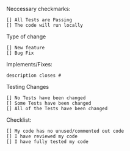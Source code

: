 Neccessary checkmarks:

    [] All Tests are Passing
    [] The code will run locally

Type of change

    [] New feature
    [] Bug Fix

Implements/Fixes:

    description closes #

Testing Changes

    [] No Tests have been changed
    [] Some Tests have been changed
    [] All of the Tests have been changed

Checklist:

    [] My code has no unused/commented out code
    [] I have reviewed my code
    [] I have fully tested my code

